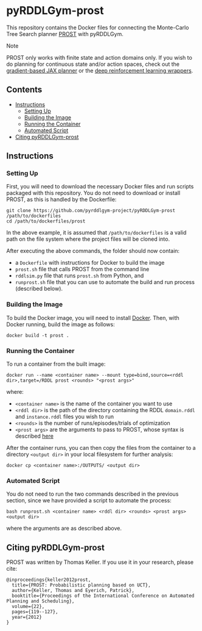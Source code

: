 # pyRDDLGym-prost
This repository contains the Docker files for connecting the Monte-Carlo Tree Search planner [PROST](https://github.com/prost-planner/prost) with pyRDDLGym.

> [!NOTE]  
> PROST only works with finite state and action domains only.
> If you wish to do planning for continuous state and/or action spaces, check out the [gradient-based JAX planner](https://github.com/pyrddlgym-project/pyRDDLGym-jax) or the [deep reinforcement learning wrappers](https://github.com/pyrddlgym-project/pyRDDLGym-rl).

## Contents
- [Instructions](#instructions)
  - [Setting Up](#setting-up)
  - [Building the Image](#building-the-image)
  - [Running the Container](#running-the-container)
  - [Automated Script](#automated-script)
- [Citing pyRDDLGym-prost](#citing-pyrddlgym-prost)
  
## Instructions

### Setting Up

First, you will need to download the necessary Docker files and run scripts packaged with this repository. You do not need to download or install PROST, as this is handled by the Dockerfile:

```shell
git clone https://github.com/pyrddlgym-project/pyRDDLGym-prost /path/to/dockerfiles
cd /path/to/dockerfiles/prost
```

In the above example, it is assumed that ``/path/to/dockerfiles`` is a valid path on the file system where the project files will be cloned into.

After executing the above commands, the folder should now contain:
- a ``Dockerfile`` with instructions for Docker to build the image
- ``prost.sh`` file that calls PROST from the command line
- ``rddlsim.py`` file that runs ``prost.sh`` from Python, and
- ``runprost.sh`` file that you can use to automate the build and run process (described below).

### Building the Image

To build the Docker image, you will need to install [Docker](https://docs.docker.com/get-docker/). Then, with Docker running, build the image as follows:

```shell
docker build -t prost .
```

### Running the Container

To run a container from the built image:

```shell
docker run --name <container name> --mount type=bind,source=<rddl dir>,target=/RDDL prost <rounds> "<prost args>"
```

where:
- ``<container name>`` is the name of the container you want to use
- ``<rddl dir>`` is the path of the directory containing the RDDL ``domain.rddl`` and ``instance.rddl`` files you wish to run
- ``<rounds>`` is the number of runs/episodes/trials of optimization
- ``<prost args>`` are the arguments to pass to PROST, whose syntax is described [here](https://github.com/pyrddlgym-project/pyRDDLGym-prost/blob/main/prost/PROST_Command_Line_Option_Notes_Thomas_Keller.txt)

After the container runs, you can then copy the files from the container to a directory ``<output dir>`` in your local filesystem for further analysis:

```shell
docker cp <container name>:/OUTPUTS/ <output dir>
```

### Automated Script

You do not need to run the two commands described in the previous section, since we have provided a script to automate the process:

```shell
bash runprost.sh <container name> <rddl dir> <rounds> <prost args> <output dir>
```

where the arguments are as described above.

## Citing pyRDDLGym-prost

PROST was written by Thomas Keller. If you use it in your research, please cite:

```
@inproceedings{keller2012prost,
  title={PROST: Probabilistic planning based on UCT},
  author={Keller, Thomas and Eyerich, Patrick},
  booktitle={Proceedings of the International Conference on Automated Planning and Scheduling},
  volume={22},
  pages={119--127},
  year={2012}
}
```

